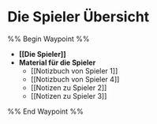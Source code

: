 # Die Spieler Übersicht

%% Begin Waypoint %%
- **[[Die Spieler]]**
- **Material für die Spieler**
	- [[Notizbuch von Spieler 1]]
	- [[Notizbuch von Spieler 4]]
	- [[Notizen zu Spieler 2]]
	- [[Notizen zu Spieler 3]]

%% End Waypoint %%
